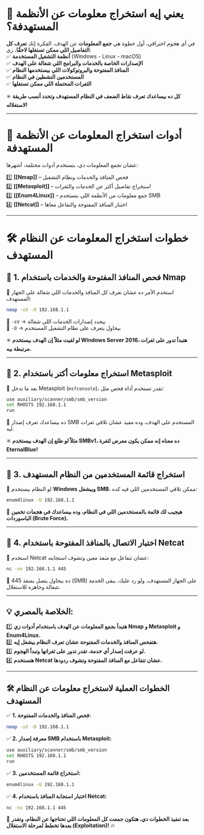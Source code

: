 

# **📌 يعني إيه استخراج معلومات عن الأنظمة المستهدفة؟**

في أي هجوم اختراقي، أول خطوة هي **جمع المعلومات** عن الهدف. الفكرة إنك **تعرف كل التفاصيل اللي ممكن تستغلها لاحقًا**، زي:  
✅ **أنظمة التشغيل المستخدمة** (Windows - Linux - macOS)  
✅ **الإصدارات الخاصة بالخدمات والبرامج اللي شغالة على الهدف**  
✅ **المنافذ المفتوحة والبروتوكولات اللي بيستخدمها النظام**  
✅ **المستخدمين النشطين في النظام**  
✅ **الثغرات المحتملة اللي ممكن تستغلها**

✳️ **كل ده بيساعدك تعرف نقاط الضعف في النظام المستهدف وتحدد أنسب طريقة لاستغلاله!**

---

# **🎯 أدوات استخراج المعلومات عن الأنظمة المستهدفة**

عشان تجمع المعلومات دي، بتستخدم أدوات مختلفة، أشهرها:

1️⃣ **[[Nmap]]** – فحص المنافذ والخدمات ونظام التشغيل  
2️⃣ **[[Metasploit]]** – استخراج تفاصيل أكتر عن الخدمات والثغرات  
3️⃣ **[[Enum4Linux]]** – جمع معلومات من الأنظمة اللي بتستخدم SMB  
4️⃣ **[[Netcat]]** – اختبار المنافذ المفتوحة والتفاعل معاها

---

# **🛠️ خطوات استخراج المعلومات عن النظام المستهدف**

## **🚀 1. فحص المنافذ المفتوحة والخدمات باستخدام Nmap**

📌 استخدم الأمر ده عشان تعرف كل المنافذ والخدمات اللي شغالة على الجهاز المستهدف:

```bash
nmap -sV -O 192.168.1.1
```

🔹 `-sV` → بيحدد إصدارات الخدمات اللي شغالة  
🔹 `-O` → بيحاول يتعرف على نظام التشغيل المستخدم

✳️ **لو لقيت مثلاً إن الهدف بيستخدم Windows Server 2016، هتبدأ تدور على ثغرات مرتبطة بيه.**

---

## **🚀 2. استخراج معلومات أكتر باستخدام Metasploit**

📌 بعد ما تدخل Metasploit (`msfconsole`)، تقدر تستخدم أداة فحص مثل:

```bash
use auxiliary/scanner/smb/smb_version
set RHOSTS 192.168.1.1
run
```

🔹 ده بيساعدك تعرف إصدار SMB المستخدم على الهدف، وده مفيد عشان تلاقي ثغرات ليه.

✳️ **مثلاً لو طلع إن الهدف بيستخدم SMBv1، ده معناه إنه ممكن يكون معرض لثغرة EternalBlue!**

---

## **🚀 3. استخراج قائمة المستخدمين من النظام المستهدف**

📌 لو النظام بيستخدم **Windows وبيشغل SMB**، ممكن تلاقي المستخدمين اللي فيه كده:

```bash
enum4linux -U 192.168.1.1
```

🔹 **هيجيب لك قائمة بالمستخدمين اللي في النظام، وده بيساعدك في هجمات تخمين الباسوردات (Brute Force).**

---

## **🚀 4. اختبار الاتصال بالمنافذ المفتوحة باستخدام Netcat**

📌 استخدم Netcat عشان تتفاعل مع منفذ معين وتشوف استجابته:

```bash
nc -nv 192.168.1.1 445
```

🔹 ده بيحاول يتصل بمنفذ 445 (SMB) على الجهاز المستهدف، ولو رد عليك، يبقى الخدمة شغالة وجاهزة للاستغلال.

---

## **💡 الخلاصة بالمصري:**

1️⃣ **هتبدأ بجمع المعلومات عن الهدف باستخدام أدوات زي Nmap و Metasploit و Enum4Linux.**  
2️⃣ **هتفحص المنافذ والخدمات المفتوحة عشان تعرف النظام بيشغل إيه.**  
3️⃣ **لو عرفت إصدار أي خدمة، تقدر تدور على ثغراتها وتبدأ الهجوم.**  
4️⃣ **هتستخدم Netcat عشان تتفاعل مع المنافذ المفتوحة وتشوف ردودها.**

---

## **🛠️ الخطوات العملية لاستخراج معلومات عن النظام المستهدف**

✅ **1. فحص المنافذ والخدمات المفتوحة:**

```bash
nmap -sV -O 192.168.1.1
```

✅ **2. معرفة إصدار SMB باستخدام Metasploit:**

```bash
use auxiliary/scanner/smb/smb_version
set RHOSTS 192.168.1.1
run
```

✅ **3. استخراج قائمة المستخدمين:**

```bash
enum4linux -U 192.168.1.1
```

✅ **4. اختبار استجابة المنافذ باستخدام Netcat:**

```bash
nc -nv 192.168.1.1 445
```

🎯 **بعد تنفيذ الخطوات دي، هتكون جمعت كل المعلومات اللي تحتاجها عن النظام، وتقدر بعدها تخطط لمرحلة الاستغلال (Exploitation)!** 🔥